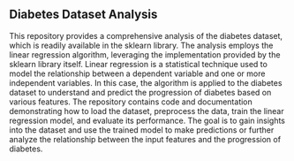 ## Diabetes Dataset Analysis

This repository provides a comprehensive analysis of the diabetes dataset, which is readily available in the sklearn library. The analysis employs the linear regression algorithm, leveraging the implementation provided by the sklearn library itself. Linear regression is a statistical technique used to model the relationship between a dependent variable and one or more independent variables. In this case, the algorithm is applied to the diabetes dataset to understand and predict the progression of diabetes based on various features. The repository contains code and documentation demonstrating how to load the dataset, preprocess the data, train the linear regression model, and evaluate its performance. The goal is to gain insights into the dataset and use the trained model to make predictions or further analyze the relationship between the input features and the progression of diabetes.
